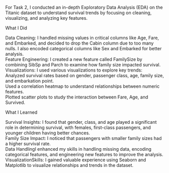 For Task 2, I conducted an in-depth Exploratory Data Analysis (EDA) on the Titanic dataset to understand survival trends by focusing on cleaning, visualizing, and analyzing key features.<br>

What I Did <br>

Data Cleaning: I handled missing values in critical columns like Age, Fare, and Embarked, and decided to drop the Cabin column due to too many nulls. I also encoded categorical columns like Sex and Embarked for better analysis.<br>
Feature Engineering: I created a new feature called FamilySize by combining SibSp and Parch to examine how family size impacted survival.<br>
Visualizations: I used various visualizations to explore key trends:<br>
Analyzed survival rates based on gender, passenger class, age, family size, and embarkation point.<br>
Used a correlation heatmap to understand relationships between numeric features.<br>
Plotted scatter plots to study the interaction between Fare, Age, and Survived.<br>

What I Learned<br>

Survival Insights: I found that gender, class, and age played a significant role in determining survival, with females, first-class passengers, and younger children having better chances.<br>
Family Size Impact: I noticed that passengers with smaller family sizes had a higher survival rate.<br>
Data HandlingI enhanced my skills in handling missing data, encoding categorical features, and engineering new features to improve the analysis.<br>
VisualizationSkills: I gained valuable experience using Seaborn and Matplotlib to visualize relationships and trends in the dataset.<br>
